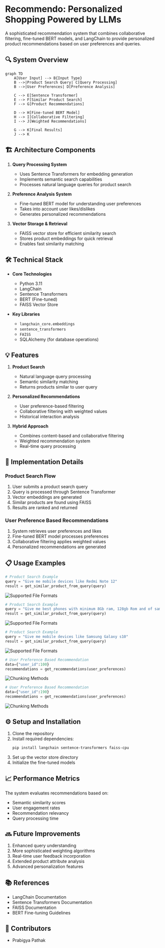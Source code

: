 # Recommendo: Personalized Shopping Powered by LLMs

A sophisticated recommendation system that combines collaborative filtering, fine-tuned BERT models, and LangChain to provide personalized product recommendations based on user preferences and queries.

## 🔍 System Overview

```mermaid
graph TD
    A[User Input] --> B{Input Type}
    B -->|Product Search Query| C[Query Processing]
    B -->|User Preferences| D[Preference Analysis]
    
    C --> E[Sentence Transformer]
    E --> F[Similar Product Search]
    F --> G[Product Recommendations]
    
    D --> H[Fine-tuned BERT Model]
    H --> I[Collaborative Filtering]
    I --> J[Weighted Recommendations]
    
    G --> K[Final Results]
    J --> K
```

## 🏗️ Architecture Components

1. **Query Processing System**
   - Uses Sentence Transformers for embedding generation
   - Implements semantic search capabilities
   - Processes natural language queries for product search

2. **Preference Analysis System**
   - Fine-tuned BERT model for understanding user preferences
   - Takes into account user likes/dislikes
   - Generates personalized recommendations

3. **Vector Storage & Retrieval**
   - FAISS vector store for efficient similarity search
   - Stores product embeddings for quick retrieval
   - Enables fast similarity matching

## 🛠️ Technical Stack

- **Core Technologies**
  - Python 3.11
  - LangChain
  - Sentence Transformers
  - BERT (Fine-tuned)
  - FAISS Vector Store

- **Key Libraries**
  - `langchain_core.embeddings`
  - `sentence_transformers`
  - `FAISS`
  - SQLAlchemy (for database operations)

## 💡 Features

1. **Product Search**
   - Natural language query processing
   - Semantic similarity matching
   - Returns products similar to user query
   
2. **Personalized Recommendations**
   - User preference-based filtering
   - Collaborative filtering with weighted values
   - Historical interaction analysis

3. **Hybrid Approach**
   - Combines content-based and collaborative filtering
   - Weighted recommendation system
   - Real-time query processing

## 🚀 Implementation Details

### Product Search Flow
1. User submits a product search query
2. Query is processed through Sentence Transformer
3. Vector embeddings are generated
4. Similar products are found using FAISS
5. Results are ranked and returned

### User Preference Based Recommendations
1. System retrieves user preferences and likes
2. Fine-tuned BERT model processes preferences
3. Collaborative filtering applies weighted values
4. Personalized recommendations are generated

## 📋 Usage Examples

```python
# Product Search Example
query = "Give me mobile devices like Redmi Note 12"
result = get_similar_product_from_query(query)
```
![Supported File Formats](https://github.com/prabigya-pathak108/recommedndation_system_bert/blob/main/images/redmi_note_12.PNG)

```python
# Product Search Example
query = "Give me best phones with minimum 8Gb ram, 128gb Rom and of samsung brand."
result = get_similar_product_from_query(query)
```
![Supported File Formats](https://github.com/prabigya-pathak108/recommedndation_system_bert/blob/main/images/sam_brand.PNG)


```python
# Product Search Example
query = "Give me mobile devices like Samsung Galaxy s10"
result = get_similar_product_from_query(query)
```
![Supported File Formats](https://github.com/prabigya-pathak108/recommedndation_system_bert/blob/main/images/samsung_galaxy_s10.PNG)


```python
# User Preference Based Recommendation
data={"user_id":100}
recommendations = get_recommendations(user_preferences)
```
![Chunking Methods](https://github.com/prabigya-pathak108/recommedndation_system_bert/blob/main/images/rec_100.PNG)


```python
# User Preference Based Recommendation
data={"user_id":190}
recommendations = get_recommendations(user_preferences)
```
![Chunking Methods](https://github.com/prabigya-pathak108/recommedndation_system_bert/blob/main/images/rec_190.PNG)
## ⚙️ Setup and Installation

1. Clone the repository
2. Install required dependencies:
   ```bash
   pip install langchain sentence-transformers faiss-cpu
   ```
3. Set up the vector store directory
4. Initialize the fine-tuned models

## 📈 Performance Metrics

The system evaluates recommendations based on:
- Semantic similarity scores
- User engagement rates
- Recommendation relevancy
- Query processing time

## 🔜 Future Improvements

1. Enhanced query understanding
2. More sophisticated weighting algorithms
3. Real-time user feedback incorporation
4. Extended product attribute analysis
5. Advanced personalization features

## 📚 References

- LangChain Documentation
- Sentence Transformers Documentation
- FAISS Documentation
- BERT Fine-tuning Guidelines

## 👥 Contributors

- Prabigya Pathak